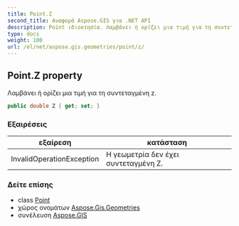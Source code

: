 ```yaml
---
title: Point.Z
second_title: Αναφορά Aspose.GIS για .NET API
description: Point ιδιοκτησία. Λαμβάνει ή ορίζει μια τιμή για τη συντεταγμένη z.
type: docs
weight: 100
url: /el/net/aspose.gis.geometries/point/z/
---
```

## Point.Z property

Λαμβάνει ή ορίζει μια τιμή για τη συντεταγμένη z.

```csharp
public double Z { get; set; }
```

### Εξαιρέσεις

| εξαίρεση | κατάσταση |
| --- | --- |
| InvalidOperationException | Η γεωμετρία δεν έχει συντεταγμένη Ζ. |

### Δείτε επίσης

* class [Point](../)
* χώρος ονομάτων [Aspose.Gis.Geometries](../../point/)
* συνέλευση [Aspose.GIS](../../../)


